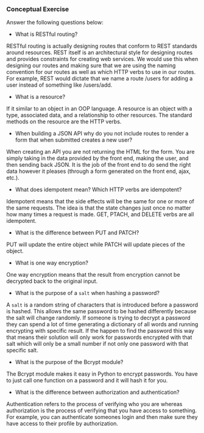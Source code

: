 ### Conceptual Exercise

Answer the following questions below:

- What is RESTful routing?

RESTful routing is actually designing routes that conform to REST standards around resources. REST itself is an architectural style for designing routes and provides constraints for creating web services. We would use this when designing our routes and making sure that we are using the naming convention for our routes as well as which HTTP verbs to use in our routes. For example, REST would dictate that we name a route /users for adding a user instead of something like /users/add.

- What is a resource?

If it similar to an object in an OOP language. A resource is an object with a type, associated data, and a relationship to other resources. The standard methods on the resource are the HTTP verbs.


- When building a JSON API why do you not include routes to render a form that when submitted creates a new user?

When creating an API you are not returning the HTML for the form. You are simply taking in the data provided by the front end, making the user, and then sending back JSON. It is the job of the front end to do send the right data however it pleases (through a form generated on the front end, ajax, etc.).

- What does idempotent mean? Which HTTP verbs are idempotent?

Idempotent means that the side effects will be the same for one or more of the same requests. The idea is that the state changes just once no matter how many times a request is made. GET, PTACH, and DELETE verbs are all idempotent.

- What is the difference between PUT and PATCH?

PUT will update the entire object while PATCH will update pieces of the object.

- What is one way encryption?

One way encryption means that the result from encryption cannot be decrypted back to the original input.

- What is the purpose of a `salt` when hashing a password?

A `salt` is a random string of characters that is introduced before a password is hashed. This allows the same password to be hashed differently because the salt will change randomly. If someone is trying to decrypt a password they can spend a lot of time generating a dictionary of all words and running encrypting with specific result. If the happen to find the password this way that means their solution will only work for passwords encrypted with that salt which will only be a small number if not only one password with that specific salt.


- What is the purpose of the Bcrypt module?

The Bcrypt module makes it easy in Python to encrypt passwords. You have to just call one function on a password and it will hash it for you. 

- What is the difference between authorization and authentication?

Authentication refers to the process of verifying who you are whereas authorization is the process of verifying that you have access to something. For example, you can authenticate someones login and then make sure they have access to their profile by authorization. 